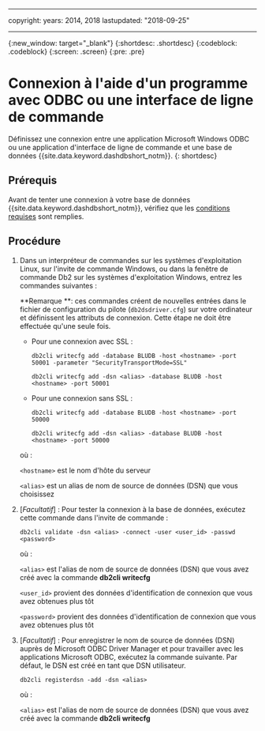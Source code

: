 ﻿---

copyright:
  years: 2014, 2018
lastupdated: "2018-09-25"

---

<!-- Attribute definitions --> 
{:new_window: target="_blank"}
{:shortdesc: .shortdesc}
{:codeblock: .codeblock}
{:screen: .screen}
{:pre: .pre}

# Connexion à l'aide d'un programme avec ODBC ou une interface de ligne de commande 

Définissez une connexion entre une application Microsoft Windows ODBC ou une application d'interface de ligne de commande et une base de données {{site.data.keyword.dashdbshort_notm}}.
{: shortdesc}

## Prérequis

Avant de tenter une connexion à votre base de données {{site.data.keyword.dashdbshort_notm}}, vérifiez que les [conditions requises](connecting.html#prereqs) sont remplies.

<!-- Before you can connect to your database, you must perform the following steps:

- [Verify prerequisites](prereqs.html), including installing driver packages, configuring your local environment, and downloading SSL certificates (if needed)
- Collect [connection information](credentials.html), including database details such as host name and port numbers, and connection credentials such as user ID and password -->

## Procédure

1. Dans un interpréteur de commandes sur les systèmes d'exploitation Linux, sur l'invite de commande Windows, ou dans la fenêtre de commande Db2 sur les systèmes d'exploitation Windows, entrez les commandes suivantes :

   **Remarque **: ces commandes créent de nouvelles entrées dans le fichier de configuration du pilote (`db2dsdriver.cfg`) sur votre ordinateur et définissent les attributs de connexion. Cette étape ne doit être effectuée qu'une seule fois.
   
   - Pour une connexion avec SSL :

     `db2cli writecfg add -database BLUDB -host <hostname> -port 50001 -parameter "SecurityTransportMode=SSL"`

     `db2cli writecfg add -dsn <alias> -database BLUDB -host <hostname> -port 50001`

   - Pour une connexion sans SSL :

     `db2cli writecfg add -database BLUDB -host <hostname> -port 50000`

     `db2cli writecfg add -dsn <alias> -database BLUDB -host <hostname> -port 50000`

   où :

   `<hostname>` est le nom d'hôte du serveur

   `<alias>` est un alias de nom de source de données (DSN) que vous choisissez
    
2. [*Facultatif*] : Pour tester la connexion à la base de données, exécutez cette commande dans l'invite de commande :

   `db2cli validate -dsn <alias> -connect -user <user_id> -passwd <password>`

   où :

   `<alias>` est l'alias de nom de source de données (DSN) que vous avez créé avec la commande **db2cli writecfg** 

   `<user_id>` provient des données d'identification de connexion que vous avez obtenues plus tôt 

   `<password>` provient des données d'identification de connexion que vous avez obtenues plus tôt

3. [*Facultatif*] : Pour enregistrer le nom de source de données (DSN) auprès de Microsoft ODBC Driver Manager et pour travailler avec les applications Microsoft ODBC, exécutez la commande suivante. Par défaut, le DSN est créé en tant que DSN utilisateur. 

   `db2cli registerdsn -add -dsn <alias>`

   où :
        
   `<alias>` est l'alias de nom de source de données (DSN) que vous avez créé avec la commande **db2cli writecfg** 



